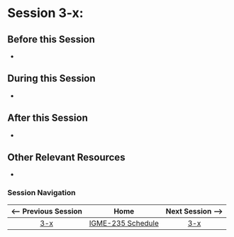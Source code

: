 # Session 3-x: 



## Before this Session
- 

## During this Session
- 

## After this Session
- 

## Other Relevant Resources
- 

### Session Navigation

| <-- Previous Session |               Home                  | Next Session --> |
|:--------------------:|:-----------------------------------:|:----------------:|
|  [3-x](3-x.md)       | [IGME-235 Schedule](../schedule.md) |   [3-x](3-x.md)  |

